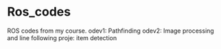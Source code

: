 # Ros_codes
ROS codes from my course. odev1: Pathfinding odev2: Image processing and line following proje: item detection
